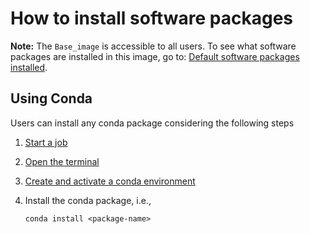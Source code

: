 # How to install software packages

**Note:** The `Base_image` is accessible to all users. To see what software packages are installed in this image, go to: [Default software packages installed](../software-default/software-default.md).

## Using Conda 

Users can install any conda package considering the following steps 

1. [Start a job](../job-start/job-start.md)
2. [Open the terminal](../code-server-terminal/code-server-terminal.md)
3. [Create and activate a conda environment](../conda-env-create-activate/)
4. Install the conda package, i.e.,

    ```
    conda install <package-name>
    ```
